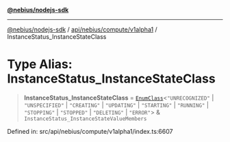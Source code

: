 [**@nebius/nodejs-sdk**](../../../../../README.md)

***

[@nebius/nodejs-sdk](../../../../../README.md) / [api/nebius/compute/v1alpha1](../README.md) / InstanceStatus\_InstanceStateClass

# Type Alias: InstanceStatus\_InstanceStateClass

> **InstanceStatus\_InstanceStateClass** = [`EnumClass`](../../../../../runtime/protos/enum/type-aliases/EnumClass.md)\<`"UNRECOGNIZED"` \| `"UNSPECIFIED"` \| `"CREATING"` \| `"UPDATING"` \| `"STARTING"` \| `"RUNNING"` \| `"STOPPING"` \| `"STOPPED"` \| `"DELETING"` \| `"ERROR"`\> & `InstanceStatus_InstanceStateValueMembers`

Defined in: src/api/nebius/compute/v1alpha1/index.ts:6607
